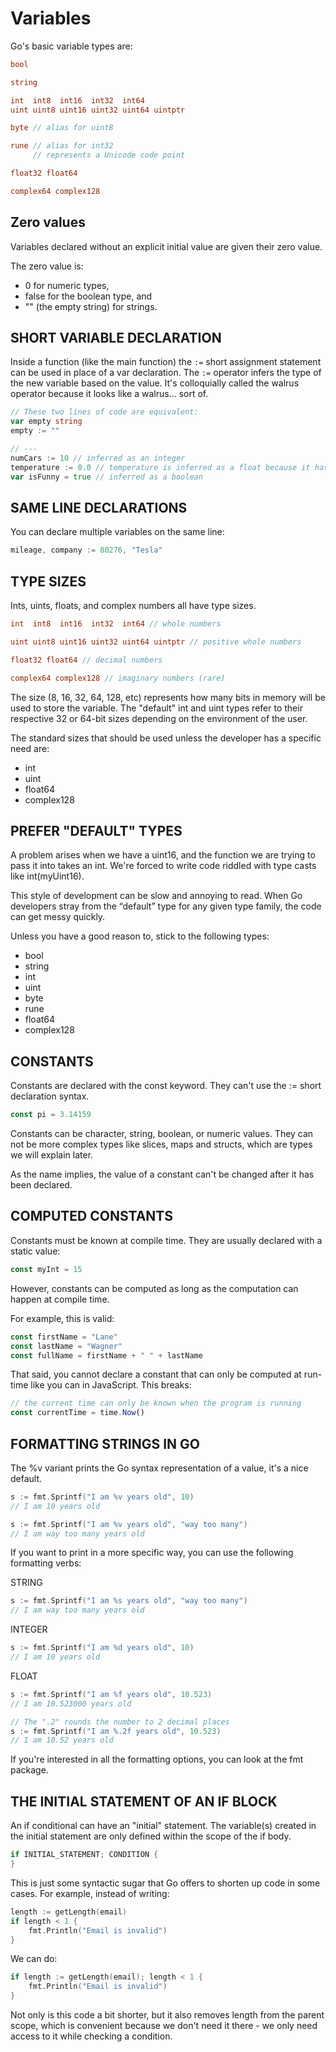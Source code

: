 # Variables

Go's basic variable types are:

```go
bool

string

int  int8  int16  int32  int64
uint uint8 uint16 uint32 uint64 uintptr

byte // alias for uint8

rune // alias for int32
     // represents a Unicode code point

float32 float64

complex64 complex128
```

## Zero values

Variables declared without an explicit initial value are given their zero value.

The zero value is:

- 0 for numeric types,
- false for the boolean type, and
- "" (the empty string) for strings.

## SHORT VARIABLE DECLARATION

Inside a function (like the main function) the `:=` short assignment statement can be used in place of a var declaration. The `:=` operator infers the type of the new variable based on the value. It's colloquially called the walrus operator because it looks like a walrus... sort of.

```go
// These two lines of code are equivalent:
var empty string
empty := ""

// ---
numCars := 10 // inferred as an integer
temperature := 0.0 // temperature is inferred as a float because it has a decimal
var isFunny = true // inferred as a boolean
```

## SAME LINE DECLARATIONS

You can declare multiple variables on the same line:

```go
mileage, company := 80276, "Tesla"
```

## TYPE SIZES

Ints, uints, floats, and complex numbers all have type sizes.

```go
int  int8  int16  int32  int64 // whole numbers

uint uint8 uint16 uint32 uint64 uintptr // positive whole numbers

float32 float64 // decimal numbers

complex64 complex128 // imaginary numbers (rare)
```

The size (8, 16, 32, 64, 128, etc) represents how many bits in memory will be used to store the variable. The "default" int and uint types refer to their respective 32 or 64-bit sizes depending on the environment of the user.

The standard sizes that should be used unless the developer has a specific need are:

- int
- uint
- float64
- complex128

## PREFER "DEFAULT" TYPES

A problem arises when we have a uint16, and the function we are trying to pass it into takes an int. We're forced to write code riddled with type casts like int(myUint16).

This style of development can be slow and annoying to read. When Go developers stray from the “default” type for any given type family, the code can get messy quickly.

Unless you have a good reason to, stick to the following types:

- bool
- string
- int
- uint
- byte
- rune
- float64
- complex128

## CONSTANTS

Constants are declared with the const keyword. They can't use the := short declaration syntax.

```go
const pi = 3.14159
```

Constants can be character, string, boolean, or numeric values. They can not be more complex types like slices, maps and structs, which are types we will explain later.

As the name implies, the value of a constant can't be changed after it has been declared.

## COMPUTED CONSTANTS

Constants must be known at compile time. They are usually declared with a static value:

```go
const myInt = 15
```

However, constants can be computed as long as the computation can happen at compile time.

For example, this is valid:

```go
const firstName = "Lane"
const lastName = "Wagner"
const fullName = firstName + " " + lastName
```

That said, you cannot declare a constant that can only be computed at run-time like you can in JavaScript. This breaks:

```js
// the current time can only be known when the program is running
const currentTime = time.Now()
```

## FORMATTING STRINGS IN GO

The %v variant prints the Go syntax representation of a value, it's a nice default.

```go
s := fmt.Sprintf("I am %v years old", 10)
// I am 10 years old

s := fmt.Sprintf("I am %v years old", "way too many")
// I am way too many years old
```

If you want to print in a more specific way, you can use the following formatting verbs:

STRING

```go
s := fmt.Sprintf("I am %s years old", "way too many")
// I am way too many years old
```

INTEGER

```go
s := fmt.Sprintf("I am %d years old", 10)
// I am 10 years old
```

FLOAT

```go
s := fmt.Sprintf("I am %f years old", 10.523)
// I am 10.523000 years old

// The ".2" rounds the number to 2 decimal places
s := fmt.Sprintf("I am %.2f years old", 10.523)
// I am 10.52 years old
```

If you're interested in all the formatting options, you can look at the fmt package.

## THE INITIAL STATEMENT OF AN IF BLOCK

An if conditional can have an "initial" statement. The variable(s) created in the initial statement are only defined within the scope of the if body.

```go
if INITIAL_STATEMENT; CONDITION {
}
```

This is just some syntactic sugar that Go offers to shorten up code in some cases. For example, instead of writing:

```go
length := getLength(email)
if length < 1 {
    fmt.Println("Email is invalid")
}
```

We can do:

```go
if length := getLength(email); length < 1 {
    fmt.Println("Email is invalid")
}
```

Not only is this code a bit shorter, but it also removes length from the parent scope, which is convenient because we don't need it there - we only need access to it while checking a condition.